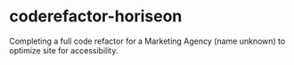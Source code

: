 # coderefactor-horiseon
Completing a full code refactor for a Marketing Agency (name unknown) to optimize site for accessibility. 
